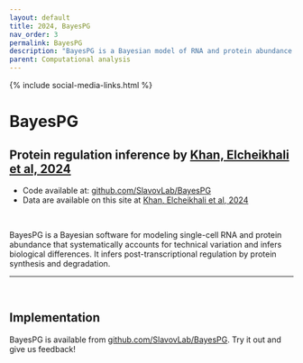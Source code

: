 ```yaml
---
layout: default
title: 2024, BayesPG
nav_order: 3
permalink: BayesPG
description: "BayesPG is a Bayesian model of RNA and protein abundance that systematically accounts for technical variation and infers biological differences | Slavov Laboratory"
parent: Computational analysis
---
```

{% include social-media-links.html %}

# BayesPG

## Protein regulation inference by [Khan, Elcheikhali et al, 2024][BayesPG_Preprint]
 * Code available at: [github.com/SlavovLab/BayesPG](https://github.com/SlavovLab/BayesPG)
 * Data are available on this site at [Khan, Elcheikhali et al, 2024](Khan_Elcheikhali_et_al_2024)

&nbsp;



BayesPG is a Bayesian software for modeling single-cell RNA and protein abundance that systematically accounts for technical variation and infers biological differences.  It infers post-transcriptional regulation by protein synthesis and degradation.

---


&nbsp;

## Implementation
BayesPG is available from [github.com/SlavovLab/BayesPG](https://github.com/SlavovLab/BayesPG). Try it out and give us feedback!

&nbsp;  

&nbsp;


&nbsp;  

&nbsp;

&nbsp;


&nbsp;

&nbsp;

[BayesPG_Preprint]: https://www.biorxiv.org/content/10.1101/2023.11.27.568927v1 "Bayesian software for modeling single-cell RNA and protein abundance that systematically accounts for technical variation and infers biological differences"


&nbsp;

&nbsp;

&nbsp;

&nbsp;

&nbsp;

&nbsp;

&nbsp;

&nbsp;

&nbsp;

&nbsp;

&nbsp;
